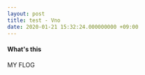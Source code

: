 ```yaml
---
layout: post
title: test - Vno
date: 2020-01-21 15:32:24.000000000 +09:00
---
```


#### What's this

MY FLOG


